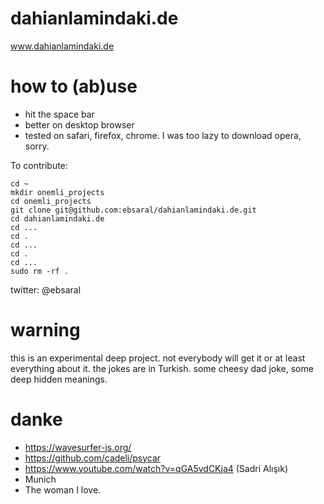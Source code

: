 # dahianlamindaki.de
www.dahianlamindaki.de

# how to (ab)use

- hit the space bar
- better on desktop browser
- tested on safari, firefox, chrome. I was too lazy to download opera, sorry.

To contribute:


```
cd ~
mkdir onemli_projects
cd onemli_projects
git clone git@github.com:ebsaral/dahianlamindaki.de.git
cd dahianlamindaki.de
cd ...
cd .
cd ...
cd .
cd ...
sudo rm -rf .
```

twitter: @ebsaral

# warning

this is an experimental deep project. not everybody will get it or at least everything about it. the jokes are in Turkish. some cheesy dad joke, some deep hidden meanings.

# danke

- https://wavesurfer-js.org/
- https://github.com/cadeli/psycar
- https://www.youtube.com/watch?v=qGA5vdCKja4 (Sadri Alışık)
- Munich
- The woman I love.
